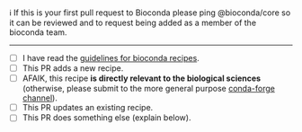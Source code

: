 :information_source:
If this is your first pull request to Bioconda please ping @bioconda/core so it can be reviewed and to request being added as a member of the bioconda team.

----------------

* [ ] I have read the [guidelines for bioconda recipes](https://bioconda.github.io/guidelines.html).
* [ ] This PR adds a new recipe.
* [ ] AFAIK, this recipe **is directly relevant to the biological sciences** (otherwise, please submit to the more general purpose [conda-forge channel](https://conda-forge.org/docs/)).
* [ ] This PR updates an existing recipe.
* [ ] This PR does something else (explain below).
